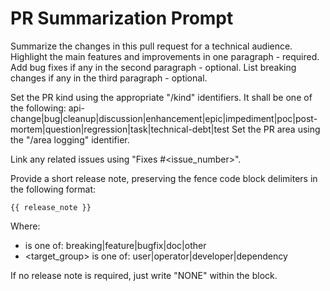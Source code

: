 # PR Summarization Prompt

Summarize the changes in this pull request for a technical audience.
Highlight the main features and improvements in one paragraph - required.
Add bug fixes if any in the second paragraph - optional.
List breaking changes if any in the third paragraph - optional.

Set the PR kind using the appropriate "/kind" identifiers. It shall be one of the following:
api-change|bug|cleanup|discussion|enhancement|epic|impediment|poc|post-mortem|question|regression|task|technical-debt|test
Set the PR area using the "/area logging" identifier.

Link any related issues using "Fixes #<issue_number>".

Provide a short release note, preserving the fence code block delimiters in the following format:

```<category> <target_group>
{{ release_note }}
```

Where:

- <category> is one of: breaking|feature|bugfix|doc|other
- <target_group> is one of: user|operator|developer|dependency

If no release note is required, just write "NONE" within the block.
